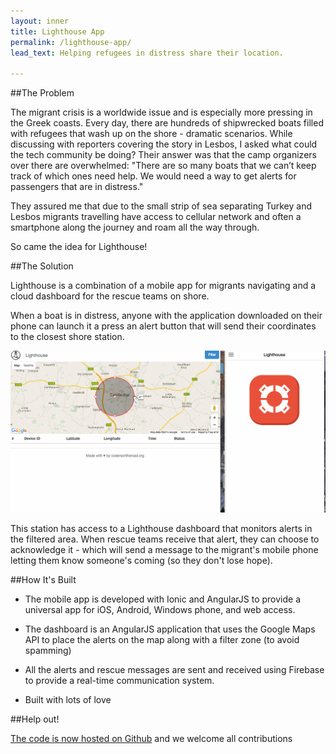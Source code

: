 ```yaml
---
layout: inner
title: Lighthouse App
permalink: /lighthouse-app/
lead_text: Helping refugees in distress share their location.

---
```


##The Problem

The migrant crisis is a worldwide issue and is especially more pressing in the Greek coasts. Every day, there are hundreds of shipwrecked boats filled with refugees that wash up on the shore - dramatic scenarios. While discussing with reporters covering the story in Lesbos, I asked what could the tech community be doing? Their answer was that the camp organizers over there are overwhelmed: "There are so many boats that we can’t keep track of which ones need help. We would need a way to get alerts for passengers that are in distress."

They assured me that due to the small strip of sea separating Turkey and Lesbos migrants travelling have access to cellular network and often a smartphone along the journey and roam all the way through.

So came the idea for Lighthouse!


##The Solution

Lighthouse is a combination of a mobile app for migrants navigating and a cloud dashboard for the rescue teams on shore.

When a boat is in distress, anyone with the application downloaded on their phone can launch it a press an alert button that will send their coordinates to the closest shore station.

![lighthouse](/img/lighthouse.gif)

This station has access to a Lighthouse dashboard that monitors alerts in the filtered area. When rescue teams receive that alert, they can choose to acknowledge it - which will send a message to the migrant's mobile phone letting them know someone's coming (so they don't lose hope).

##How It's Built

*   The mobile app is developed with Ionic and AngularJS to provide a universal app for iOS, Android, Windows phone, and web access.

*   The dashboard is an AngularJS application that uses the Google Maps API to place the alerts on the map along with a filter zone (to avoid spamming)

*   All the alerts and rescue messages are sent and received using Firebase to provide a real-time communication system.

*   Built with lots of love

##Help out!

[The code is now hosted on Github](https://github.com/codersontheroad) and we welcome all contributions
